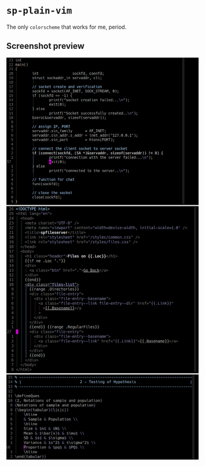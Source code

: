 # `sp-plain-vim`

The only `colorscheme` that works for me, period.

## Screenshot preview

![C preview](ss.png)
![HTML/Golang template preview](ss2.png)
![LaTeX preview](ss3.png)
